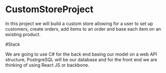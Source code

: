 # CustomStoreProject

In this project we will build a custom store allowing for a user to set up customers, create orders, add items to an order and base each item on an existing product.

#Stack

We are going to use C# for the back end basing our model on a web API structure, PostrgreSQL will be our database and for the front end we are thinking of using React JS or backbone.
